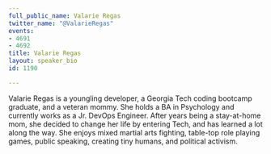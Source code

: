 ```yaml
---
full_public_name: Valarie Regas
twitter_name: "@ValarieRegas"
events:
- 4691
- 4692
title: Valarie Regas
layout: speaker_bio
id: 1190

---
```

Valarie Regas is a youngling developer, a Georgia Tech coding bootcamp graduate, and a veteran mommy. She holds a BA in Psychology and currently works as a Jr. DevOps Engineer. After years being a stay-at-home mom, she decided to change her life by entering Tech, and has learned a lot along the way. She enjoys mixed martial arts fighting, table-top role playing games, public speaking, creating tiny humans, and political activism.  